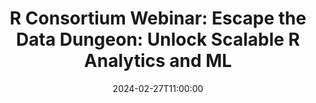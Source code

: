 ---
# Documentation: https://wowchemy.com/docs/managing-content/
type: webinar
title: "R Consortium Webinar: Escape the Data Dungeon: Unlock Scalable R Analytics and ML"
url_freeregister: https://www.r-consortium.org/escape-the-data-dungeon-unlock-scalable-r-analytics-and-ml
date: 2024-02-27T11:00:00
date_end: 2024-02-27T13:00:00
all_day: false
speaker: "Mark Hornick, Sherry LaMonica"
---